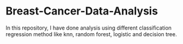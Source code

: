 # Breast-Cancer-Data-Analysis
In this repository, I have done analysis using different classification regression method like knn, random forest, logistic and decision tree.
